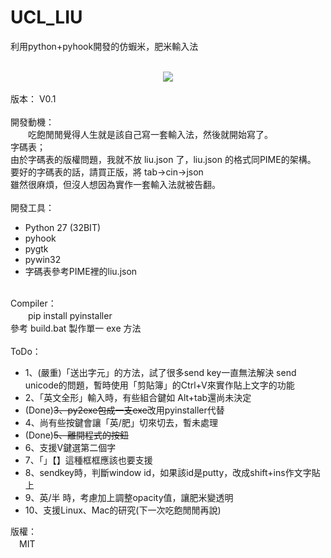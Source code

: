 # UCL_LIU
利用python+pyhook開發的仿蝦米，肥米輸入法<br>
<br>
<center>
  <img src="http://3wa.tw/uploads/upload/ucl_2.png">
</center>
<br>
版本： V0.1<br>
<br>
開發動機：<br>
　　吃飽閒閒覺得人生就是該自己寫一套輸入法，然後就開始寫了。<br>
字碼表；<br>
   由於字碼表的版權問題，我就不放 liu.json 了，liu.json 的格式同PIME的架構。<br>
   要好的字碼表的話，請買正版，將 tab->cin->json <br>
   雖然很麻煩，但沒人想因為實作一套輸入法就被告翻。<br>
<br>
開發工具：<br>
  <ul>
  <li>Python 27 (32BIT)</li>
  <li>pyhook</li>
  <li>pygtk</li>
  <li>pywin32</li>
  <li>字碼表參考PIME裡的liu.json</li>
</ul>
<br>
Compiler：<br>
　　pip install pyinstaller<br>
    參考 build.bat 製作單一 exe 方法<br>
<br>  
ToDo：<br>
<ul>
  <li>1、(嚴重)「送出字元」的方法，試了很多send key一直無法解決 send unicode的問題，暫時使用「剪貼簿」的Ctrl+V來實作貼上文字的功能</li>
  <li>2、「英文全形」輸入時，有些組合鍵如 Alt+tab還尚未決定</li>
  <li>(Done)<s>3、py2exe包成一支exe</s>改用pyinstaller代替</li>
  <li>4、尚有些按鍵會讓「英/肥」切來切去，暫未處理</li>
  <li>(Done)<s>5、離開程式的按鈕</s></li>
  <li>6、支援V鍵選第二個字</li>
  <li>7、「」【】這種框框應該也要支援</li>
  <li>8、sendkey時，判斷window id，如果該id是putty，改成shift+ins作文字貼上</li>
  <li>9、英/半 時，考慮加上調整opacity值，讓肥米變透明</li>
  <li>10、支援Linux、Mac的研究(下一次吃飽閒閒再說)</li>
</ul>

版權：<br>
　MIT
